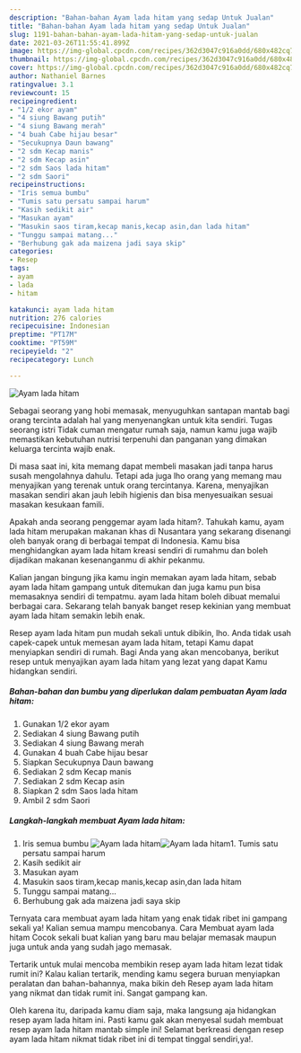 ```yaml
---
description: "Bahan-bahan Ayam lada hitam yang sedap Untuk Jualan"
title: "Bahan-bahan Ayam lada hitam yang sedap Untuk Jualan"
slug: 1191-bahan-bahan-ayam-lada-hitam-yang-sedap-untuk-jualan
date: 2021-03-26T11:55:41.899Z
image: https://img-global.cpcdn.com/recipes/362d3047c916a0dd/680x482cq70/ayam-lada-hitam-foto-resep-utama.jpg
thumbnail: https://img-global.cpcdn.com/recipes/362d3047c916a0dd/680x482cq70/ayam-lada-hitam-foto-resep-utama.jpg
cover: https://img-global.cpcdn.com/recipes/362d3047c916a0dd/680x482cq70/ayam-lada-hitam-foto-resep-utama.jpg
author: Nathaniel Barnes
ratingvalue: 3.1
reviewcount: 15
recipeingredient:
- "1/2 ekor ayam"
- "4 siung Bawang putih"
- "4 siung Bawang merah"
- "4 buah Cabe hijau besar"
- "Secukupnya Daun bawang"
- "2 sdm Kecap manis"
- "2 sdm Kecap asin"
- "2 sdm Saos lada hitam"
- "2 sdm Saori"
recipeinstructions:
- "Iris semua bumbu"
- "Tumis satu persatu sampai harum"
- "Kasih sedikit air"
- "Masukan ayam"
- "Masukin saos tiram,kecap manis,kecap asin,dan lada hitam"
- "Tunggu sampai matang..."
- "Berhubung gak ada maizena jadi saya skip"
categories:
- Resep
tags:
- ayam
- lada
- hitam

katakunci: ayam lada hitam 
nutrition: 276 calories
recipecuisine: Indonesian
preptime: "PT17M"
cooktime: "PT59M"
recipeyield: "2"
recipecategory: Lunch

---
```



![Ayam lada hitam](https://img-global.cpcdn.com/recipes/362d3047c916a0dd/680x482cq70/ayam-lada-hitam-foto-resep-utama.jpg)

Sebagai seorang yang hobi memasak, menyuguhkan santapan mantab bagi orang tercinta adalah hal yang menyenangkan untuk kita sendiri. Tugas seorang istri Tidak cuman mengatur rumah saja, namun kamu juga wajib memastikan kebutuhan nutrisi terpenuhi dan panganan yang dimakan keluarga tercinta wajib enak.

Di masa  saat ini, kita memang dapat membeli masakan jadi tanpa harus susah mengolahnya dahulu. Tetapi ada juga lho orang yang memang mau menyajikan yang terenak untuk orang tercintanya. Karena, menyajikan masakan sendiri akan jauh lebih higienis dan bisa menyesuaikan sesuai masakan kesukaan famili. 



Apakah anda seorang penggemar ayam lada hitam?. Tahukah kamu, ayam lada hitam merupakan makanan khas di Nusantara yang sekarang disenangi oleh banyak orang di berbagai tempat di Indonesia. Kamu bisa menghidangkan ayam lada hitam kreasi sendiri di rumahmu dan boleh dijadikan makanan kesenanganmu di akhir pekanmu.

Kalian jangan bingung jika kamu ingin memakan ayam lada hitam, sebab ayam lada hitam gampang untuk ditemukan dan juga kamu pun bisa memasaknya sendiri di tempatmu. ayam lada hitam boleh dibuat memalui berbagai cara. Sekarang telah banyak banget resep kekinian yang membuat ayam lada hitam semakin lebih enak.

Resep ayam lada hitam pun mudah sekali untuk dibikin, lho. Anda tidak usah capek-capek untuk memesan ayam lada hitam, tetapi Kamu dapat menyiapkan sendiri di rumah. Bagi Anda yang akan mencobanya, berikut resep untuk menyajikan ayam lada hitam yang lezat yang dapat Kamu hidangkan sendiri.

<!--inarticleads1-->

##### Bahan-bahan dan bumbu yang diperlukan dalam pembuatan Ayam lada hitam:

1. Gunakan 1/2 ekor ayam
1. Sediakan 4 siung Bawang putih
1. Sediakan 4 siung Bawang merah
1. Gunakan 4 buah Cabe hijau besar
1. Siapkan Secukupnya Daun bawang
1. Sediakan 2 sdm Kecap manis
1. Sediakan 2 sdm Kecap asin
1. Siapkan 2 sdm Saos lada hitam
1. Ambil 2 sdm Saori




<!--inarticleads2-->

##### Langkah-langkah membuat Ayam lada hitam:

1. Iris semua bumbu
<img src="https://img-global.cpcdn.com/steps/20a9ecc96db54911/160x128cq70/ayam-lada-hitam-langkah-memasak-1-foto.jpg" alt="Ayam lada hitam"><img src="https://img-global.cpcdn.com/steps/56998500ead83ba5/160x128cq70/ayam-lada-hitam-langkah-memasak-1-foto.jpg" alt="Ayam lada hitam">1. Tumis satu persatu sampai harum
1. Kasih sedikit air
1. Masukan ayam
1. Masukin saos tiram,kecap manis,kecap asin,dan lada hitam
1. Tunggu sampai matang...
1. Berhubung gak ada maizena jadi saya skip




Ternyata cara membuat ayam lada hitam yang enak tidak ribet ini gampang sekali ya! Kalian semua mampu mencobanya. Cara Membuat ayam lada hitam Cocok sekali buat kalian yang baru mau belajar memasak maupun juga untuk anda yang sudah jago memasak.

Tertarik untuk mulai mencoba membikin resep ayam lada hitam lezat tidak rumit ini? Kalau kalian tertarik, mending kamu segera buruan menyiapkan peralatan dan bahan-bahannya, maka bikin deh Resep ayam lada hitam yang nikmat dan tidak rumit ini. Sangat gampang kan. 

Oleh karena itu, daripada kamu diam saja, maka langsung aja hidangkan resep ayam lada hitam ini. Pasti kamu gak akan menyesal sudah membuat resep ayam lada hitam mantab simple ini! Selamat berkreasi dengan resep ayam lada hitam nikmat tidak ribet ini di tempat tinggal sendiri,ya!.


